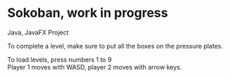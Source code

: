 # Sokoban, work in progress
Java, JavaFX Project

To complete a level, make sure to put all the boxes on the pressure plates.

To load levels, press numbers 1 to 9  
Player 1 moves with WASD, player 2 moves with arrow keys.
